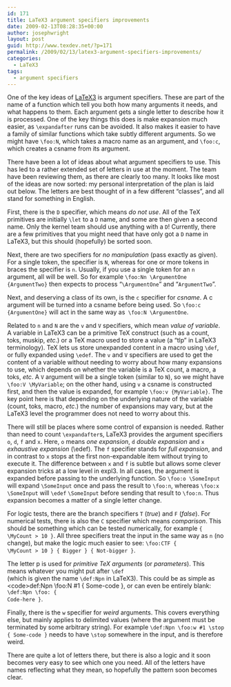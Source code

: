 ```yaml
---
id: 171
title: LaTeX3 argument specifiers improvements
date: 2009-02-13T08:28:35+00:00
author: josephwright
layout: post
guid: http://www.texdev.net/?p=171
permalink: /2009/02/13/latex3-argument-specifiers-improvements/
categories:
  - LaTeX3
tags:
  - argument specifiers
---
```

One of the key ideas of <a title="LaTeX3 Homepage" href="http://www.latex-project.org/latex3.html">LaTeX3</a> is argument specifiers. These are part of the name of a function which tell you both how many arguments it needs, and what happens to them. Each argument gets a single letter to describe how it is processed. One of the key things this does is make expansion much easier, as <code>\expandafter</code> runs can be avoided. It also makes it easier to have a family of similar functions which take subtly different arguments. So we might have <code>\foo:N</code>, which takes a macro name as an argument, and <code>\foo:c</code>, which creates a csname from its argument.

There have been a lot of ideas about what argument specifiers to use. This has led to a rather extended set of letters in use at the moment. The team have been reviewing them, as there are clearly too many. It looks like most of the ideas are now sorted: my personal interpretation of the plan is laid out below. The letters are best thought of in a few different “classes”, and all stand for something in English.

First, there is the <code>D</code> specifier, which means <em>do not use</em>. All of the TeX primitives are initially <code>\let</code> to a <code>D</code> name, and some are then given a second name. Only the kernel team should use anything with a <code>D</code>! Currently, there are a few primitives that you might need that have only got a <code>D</code> name in LaTeX3, but this should (hopefully) be sorted soon.

Next, there are two specifiers for <em>no manipulation </em>(pass exactly as given). For a single token, the specifier is <code>N</code>, whereas for one or more tokens in braces the specifier is <code>n</code>. Usually, if you use a single token for an <code>n</code> argument, all will be well. So for example <code>\foo:Nn \ArgumentOne {ArgumentTwo}</code> then expects to process “<code>\ArgumentOne</code>” and “<code>ArgumentTwo</code>”.

Next, and deserving a class of its own, is the <code>c</code> specifier for <em>csname</em>. A c argument will be turned into a csname before being used. So <code>\foo:c {ArgumentOne}</code> will act in the same way as<code> \foo:N \ArgumentOne</code>.

Related to <code>n</code> and <code>N</code> are the <code>v</code> and <code>V</code> specifiers, which mean <em>value of variable</em>. A variable in LaTeX3 can be a primitive TeX construct (such as a count, toks, muskip, <em>etc</em>.) or a TeX macro used to store a value (a “tlp” in LaTeX3 terminology). TeX lets us store unexpanded content in a macro using <code>\def</code>, or fully expanded using <code>\edef</code>. The <code>v</code> and <code>V</code> specifiers are used to get the content of a variable without needing to worry about how many expansions to use, which depends on whether the variable is a TeX count, a macro, a toks, <em>etc</em>. A <code>V</code> argument will be a single token (similar to <code>N</code>), so we might have <code>\foo:V \MyVariable</code>; on the other hand, using <code>v</code> a csname is constructed first, and then the value is expanded, for example <code>\foo:v {MyVariable}</code>. The key point here is that depending on the underlying nature of the variable (count, toks, macro, <em>etc</em>.) the number of expansions may vary, but at the LaTeX3 level the programmer does not need to worry about this.

There will still be places where some control of expansion is needed. Rather than need to count <code>\expandafter</code>s, LaTeX3 provides the argument specifiers <code>o</code>, <code>d</code>, <code>f</code> and <code>x</code>. Here, <code>o</code> means <em>one expansion</em>, <code>d</code> <em>double expansion</em> and <code>x</code> <em>exhaustive expansion</em> (\edef). The <code>f</code> specifier stands for <em>full expansion</em>, and in contrast to <code>x</code> stops at the first non-expandable item without trying to execute it. The difference between <code>x</code> and <code>f</code> is subtle but allows some clever expansion tricks at a low level in expl3. In all cases, the argument is expanded before passing to the underlying function. So <code>\foo:o \SomeInput</code> will expand <code>\SomeInput</code> once and pass the result to <code>\foo:n</code>, whereas <code>\foo:x \SomeInput</code> will <code>\edef</code> <code>\SomeInput</code> before sending that result to <code>\foo:n</code>. Thus expansion becomes a matter of a single letter change.

For logic tests, there are the branch specifiers <code>T</code> (<em>true</em>) and <code>F</code> (<em>false</em>). For numerical tests, there is also the <code>C</code> specifier which means <em>comparison</em>. This should be something which can be tested numerically, for example <code>{ \MyCount &gt; 10 }</code>. All three specifiers treat the input in the same way as <code>n</code> (no change), but make the logic much easier to see: <code>\foo:CTF { \MyCount &gt; 10 } { Bigger } { Not-bigger }</code>.

The letter p is used for <em>primitive TeX arguments</em> (or <em>parameters</em>). This means whatever you might put after <code>\def </code>(which is given the name <code>\def:Npn</code> in LaTeX3). This could be as simple as \<code>def:Npn \foo:N #1 { Some-code }</code>, or can even be entirely blank: <code>\def:Npn \foo: { Code-here }</code>.

Finally, there is the <code>w</code> specifier for <em>weird</em> arguments. This covers everything else, but mainly applies to delimited values (where the argument must be terminated by some arbitrary string). For example <code>\def:Npn \foo:w #1 \stop { Some-code }</code> needs to have <code>\stop</code> somewhere in the input, and is therefore weird.

There are quite a lot of letters there, but there is also a logic and it soon becomes very easy to see which one you need. All of the letters have names reflecting what they mean, so hopefully the pattern soon becomes clear.
